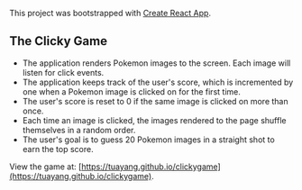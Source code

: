This project was bootstrapped with [Create React App](https://github.com/facebook/create-react-app).

## The Clicky Game

* The application renders Pokemon images to the screen. Each image will listen for click events. 
* The application keeps track of the user's score, which is incremented by one when a Pokemon image is clicked on for the first time. 
* The user's score is reset to 0 if the same image is clicked on more than once.
* Each time an image is clicked, the images rendered to the page shuffle themselves in a random order.
* The user's goal is to guess 20 Pokemon images in a straight shot to earn the top score.

View the game at: [https://tuayang.github.io/clickygame](https://tuayang.github.io/clickygame).
